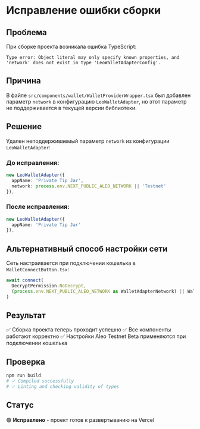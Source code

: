 # Исправление ошибки сборки

## Проблема
При сборке проекта возникала ошибка TypeScript:
```
Type error: Object literal may only specify known properties, and 'network' does not exist in type 'LeoWalletAdapterConfig'.
```

## Причина
В файле `src/components/wallet/WalletProviderWrapper.tsx` был добавлен параметр `network` в конфигурацию `LeoWalletAdapter`, но этот параметр не поддерживается в текущей версии библиотеки.

## Решение
Удален неподдерживаемый параметр `network` из конфигурации `LeoWalletAdapter`:

### До исправления:
```typescript
new LeoWalletAdapter({
  appName: 'Private Tip Jar',
  network: process.env.NEXT_PUBLIC_ALEO_NETWORK || 'Testnet'
}),
```

### После исправления:
```typescript
new LeoWalletAdapter({
  appName: 'Private Tip Jar'
}),
```

## Альтернативный способ настройки сети
Сеть настраивается при подключении кошелька в `WalletConnectButton.tsx`:

```typescript
await connect(
  DecryptPermission.NoDecrypt,
  (process.env.NEXT_PUBLIC_ALEO_NETWORK as WalletAdapterNetwork) || WalletAdapterNetwork.Testnet
)
```

## Результат
✅ Сборка проекта теперь проходит успешно
✅ Все компоненты работают корректно
✅ Настройки Aleo Testnet Beta применяются при подключении кошелька

## Проверка
```bash
npm run build
# ✓ Compiled successfully
# ✓ Linting and checking validity of types
```

## Статус
🟢 **Исправлено** - проект готов к развертыванию на Vercel